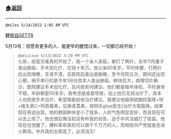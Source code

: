 ###  [:house:返回](README.md)
---


`@miles 5/14/2022 1:05 AM UTC`

[轉發自GETTR](https://gettr.com/post/p19owwfd1a6)

 5月13号：但愿有更多的人．能更早的醒悟过来，一切都已经开始！

> `@weizisun 5/13/2022 3:29 PM UTC`<br/>七哥，疫苗灾难真的开始了，我一个亲人家庭，都打了两针，去年11月妻子查出肠癌，手术加化疗，花钱十多万。其父亲80多岁，平时体健，打两针后出现嗜睡，言语不清，去医院后查出是脑梗，至今住院五次，期间还出现心梗，祸不单行的是今年1月份其本人查出肺癌，肿块巨大，病理切片确诊，医院建议手术加化疗，后问我有何建议，他们都是每年体检，平时身体不错，年龄都是50多岁。我考虑是疫苗导致，加上他已无钱治疗了，其本人也拒绝手术治疗，希望我能给他治疗建议。我建议他服用硫酸羟氯喹+锌+维生素C+阿奇霉素，后换青蒿素，按照(Eglise医生)治疗方案服用。结果现在奇迹出现，他的肺部肿块变小了很多，人的气色明显变好，而且现在可以去上班了。他也很后悔当初没有听我的劝告，迫于中共淫威打了疫苗。他现在也觉醒了，爆料革命真的可以救千千万万的人，而相信共产党就是走进火葬场。中共真的太邪恶了，必须消灭!

